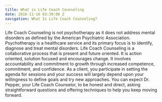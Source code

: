 ```yaml
---
title: What is Life Coach Counseling
date: 2016-11-16 03:39:00 Z
navigation: What Is Life Coach Counseling?
---
```


Life Coach Counseling is not psychotherapy as it does not address mental disorders as defined by the American Psychiatric Association. Psychotherapy is a healthcare service and its primary focus is to identify, diagnose and treat mental disorders. Life Coach Counseling is a collaborative process that is present and future oriented. It is action oriented, solution focused and encourages change. It involves accountability and commitment to growth through increased competence, commitment, and confidence. As a client, you participate in setting the agenda for sessions and your success will largely depend upon your willingness to define goals and try new approaches. You can expect Dr. Pepper, your Life Coach Counselor, to be honest and direct, asking straightforward questions and offering techniques to help you keep moving forward.